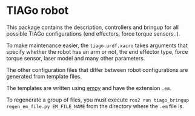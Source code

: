 # TIAGo robot

This package contains the description, controllers and bringup for all possible TIAGo configurations (end effectors, force torque sensors..).

To make maintenance easier, the `tiago.urdf.xacro` takes arguments that specify whether the robot has an arm or not, the end effector type, force torque sensor, laser model and many other parameters.

The other configuration files that differ between robot configurations are generated from template files.

The templates are written using [empy](https://pypi.org/project/empy/) and have the extension `.em`. 

To regenerate a group of files, you must execute `ros2 run tiago_bringup regen_em_file.py EM_FILE_NAME` from the directory where the `.em` file is. 
